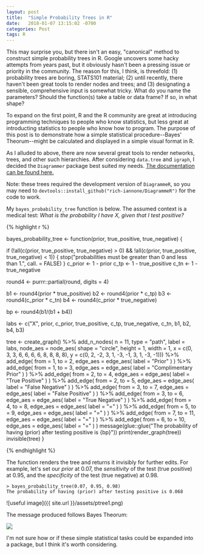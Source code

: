 ```yaml
---
layout: post
title:  "Simple Probability Trees in R"
date:   2018-01-07 13:15:02 -0700
categories: Post
tags: R
---
```


This may surprise you, but there isn't an easy, "canonical" method to construct simple probability trees in R. Google uncovers
some hacky attempts from years past, but it obviously hasn't been a pressing issue or priority in the community. The reason for this,
I think, is threefold: (1) probability trees are boring, STATS101 material; (2) until recently, there haven't been great tools
to render nodes and trees; and (3) designating a sensible, comprehensive input is somewhat tricky. What do you name the parameters? Should
the function(s) take a table or data frame? If so, in what shape? 

To expand on the first point, R and the R community are great at introducing programming techniques to people who know statistics,
but less great at introducting statistics to people who know how to program. The purpose of this post is to demonstrate how a 
simple statistical procedure--Bayes' Theorum--might be calculated and displayed in a simple visual format in R.

<!--more-->

As I alluded to above, there are now several great tools to render networks, trees, and other such hierarchies. After considering
`data.tree` and `igraph`, I decided the `Diagrammer` package best suited my needs. [The documentation can be found here.](http://rich-iannone.github.io/DiagrammeR/)

Note: these trees required the development version of `DiagrammeR`, so you may need to `devtools::install_github("rich-iannone/DiagrammeR")`
for the code to work.

My `bayes_probability_tree` function is below. The assumed context is a medical test: *What is the probability I have X, given
that I test positive?* 

{% highlight r %}

bayes_probability_tree <- function(prior, true_positive, true_negative) {
  
  if (!all(c(prior, true_positive, true_negative) > 0) && !all(c(prior, true_positive, true_negative) < 1)) {
    stop("probabilities must be greater than 0 and less than 1.",
         call. = FALSE)
  }
  c_prior <- 1 - prior
  c_tp <- 1 - true_positive
  c_tn <- 1 - true_negative
  
  round4 <- purrr::partial(round, digits = 4)
  
  b1 <- round4(prior * true_positive)
  b2 <- round4(prior * c_tp)
  b3 <- round4(c_prior * c_tn)
  b4 <- round4(c_prior * true_negative)
  
  bp <-  round4(b1/(b1 + b4))
  
  labs <- c("X", prior, c_prior, true_positive, c_tp, true_negative, c_tn, b1, b2, b4, b3)
  
  tree <-
    create_graph() %>%
    add_n_nodes(
      n = 11,
      type = "path",
      label = labs,
      node_aes = node_aes(
        shape = "circle",
        height = 1,
        width = 1,
        x = c(0, 3, 3, 6, 6, 6, 6, 8, 8, 8, 8),
        y = c(0, 2, -2, 3, 1, -3, -1, 3, 1, -3, -1))) %>% 
    add_edge(
      from = 1,
      to = 2,
      edge_aes = edge_aes(
        label = "Prior"
      )
    ) %>% 
    add_edge(
      from = 1, 
      to = 3,
      edge_aes = edge_aes(
        label = "Complimentary Prior"
      )
    ) %>% 
    add_edge(
      from = 2,
      to = 4,
      edge_aes = edge_aes(
        label = "True Positive"
      )
    ) %>% 
    add_edge(
      from = 2,
      to = 5,
      edge_aes = edge_aes(
        label = "False Negative"
      )
    ) %>% 
    add_edge(
      from = 3,
      to = 7,
      edge_aes = edge_aes(
        label = "False Positive"
      )
    ) %>% 
    add_edge(
      from = 3,
      to = 6,
      edge_aes = edge_aes(
        label = "True Negative"
      )
    ) %>% 
    add_edge(
      from = 4,
      to = 8,
      edge_aes = edge_aes(
        label = "="
      )
    ) %>% 
    add_edge(
      from = 5,
      to = 9,
      edge_aes = edge_aes(
        label = "="
      )
    ) %>% 
    add_edge(
      from = 7,
      to = 11,
      edge_aes = edge_aes(
        label = "="
      )
    ) %>% 
    add_edge(
      from = 6,
      to = 10,
      edge_aes = edge_aes(
        label = "="
      )
    ) 
  message(glue::glue("The probability of having (prior) after testing positive is {bp}"))
  print(render_graph(tree))
  invisible(tree)
}

{% endhighlight %}

The function renders the tree and returns it invisibly for further edits. For example, let's set our *prior* at 0.07,
the *sensitivity* of the test (true positive) at 0.95, and the *specificity* of the test (true negative) at 0.98. 

```
> bayes_probability_tree(0.07, 0.95, 0.98)
The probability of having (prior) after testing positive is 0.068

```

![useful image]({{ site.url }}/assets/ptree1.png)

The message produced follows Bayes Theorum: 

![](https://qph.ec.quoracdn.net/main-qimg-003a7aaa0935215238a082f0412fb564)

I'm not sure how or if these simple statistical tasks could be expanded into a package, but I think it's worth considering.
